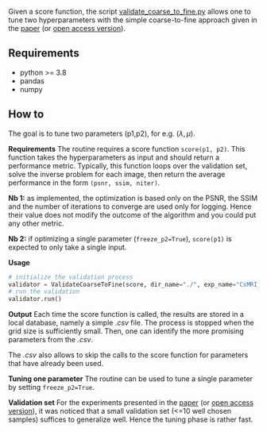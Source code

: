 Given a score function, the script [validate_coarse_to_fine.py](https://github.com/axgoujon/convex_ridge_regularizers/blob/main/validate_coarse_to_fine.py) allows one to tune two hyperparameters with the simple coarse-to-fine approach given in the [paper](https://ieeexplore.ieee.org/document/10223264) (or [open access version](https://arxiv.org/pdf/2211.12461.pdf)).


Requirements
--------------
* python >= 3.8
* pandas
* numpy

How to
--------------
The goal is to tune two parameters (p1,p2), for e.g. $(\lambda,\mu)$.

 **Requirements**
 The routine requires a score function `score(p1, p2)`. This function takes the hyperparameters as input and should return a performance metric. Typically, this function loops over the validation set, solve the inverse problem for each image, then return the average performance in the form `(psnr, ssim, niter)`.
 
 **Nb 1:** as implemented, the optimization is based only on the PSNR, the SSIM and the number of iterations to converge are used only for logging. Hence their value does not modify the outcome of the algorithm and you could put any other metric.

**Nb 2:** if optimizing a single parameter (```freeze_p2=True```), `score(p1)` is expected to only take a single input.

 **Usage**
 ```python
 # initialize the validation process
 validator = ValidateCoarseToFine(score, dir_name="./", exp_name="CsMRI_Mask1", p1_init=0.1, p2_init=10, freeze_p2=False)
# run the validation
validator.run()
```
**Output**
Each time the score function is called, the results are stored in a local database, namely a simple *.csv* file. The process is stopped when the grid size is sufficiently small. Then, one can identify the more promising parameters from the *.csv*.

The *.csv* also allows to skip the calls to the score function for parameters that have already been used.
 
**Tuning one parameter**
The routine can be used to tune a single parameter by setting `freeze_p2=True`.

**Validation set**
For the experiments presented in the [paper](https://ieeexplore.ieee.org/document/10223264) (or [open access version](https://arxiv.org/pdf/2211.12461.pdf)), it was noticed that a small validation set (<=10 well chosen samples) suffices to generalize well. Hence the tuning phase is rather fast.